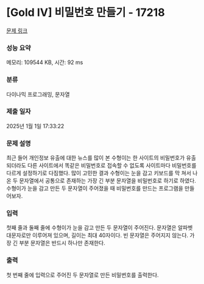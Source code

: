 # [Gold IV] 비밀번호 만들기 - 17218 

[문제 링크](https://www.acmicpc.net/problem/17218) 

### 성능 요약

메모리: 109544 KB, 시간: 92 ms

### 분류

다이나믹 프로그래밍, 문자열

### 제출 일자

2025년 1월 1일 17:33:22

### 문제 설명

<p>최근 들어 개인정보 유출에 대한 뉴스를 많이 본 수형이는 한 사이트의 비밀번호가 유출 되더라도 다른 사이트에서 똑같은 비밀번호로 접속할 수 없도록 사이트마다 비밀번호를 다르게 설정하기로 다짐했다. 많이 고민한 결과 수형이는 눈을 감고 키보드를 막 쳐서 나온 두 문자열에서 공통으로 존재하는 가장 긴 부분 문자열을 비밀번호로 하기로 하였다. 수형이가 눈을 감고 만든 두 문자열이 주어졌을 때 비밀번호를 만드는 프로그램을 만들어보자.</p>

### 입력 

 <p>첫째 줄과 둘째 줄에 수형이가 눈을 감고 만든 두 문자열이 주어진다. 문자열은 알파벳 대문자로만 이루어져 있으며, 길이는 최대 40자이다. 빈 문자열은 주어지지 않는다. 가장 긴 부분 문자열은 반드시 하나만 존재한다.</p>

### 출력 

 <p>첫 번째 줄에 입력으로 주어진 두 문자열로 만든 비밀번호를 출력한다.</p>

